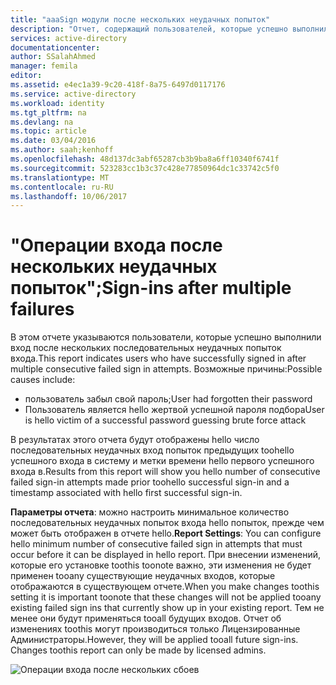 ```yaml
---
title: "aaaSign модули после нескольких неудачных попыток"
description: "Отчет, содержащий пользователей, которые успешно выполнили вход после нескольких последовательных неудачных попыток входа."
services: active-directory
documentationcenter: 
author: SSalahAhmed
manager: femila
editor: 
ms.assetid: e4ec1a39-9c20-418f-8a75-6497d0117176
ms.service: active-directory
ms.workload: identity
ms.tgt_pltfrm: na
ms.devlang: na
ms.topic: article
ms.date: 03/04/2016
ms.author: saah;kenhoff
ms.openlocfilehash: 48d137dc3abf65287cb3b9ba8a6ff10340f6741f
ms.sourcegitcommit: 523283cc1b3c37c428e77850964dc1c33742c5f0
ms.translationtype: MT
ms.contentlocale: ru-RU
ms.lasthandoff: 10/06/2017
---
```

# <a name="sign-ins-after-multiple-failures"></a><span data-ttu-id="aab30-103">"Операции входа после нескольких неудачных попыток";</span><span class="sxs-lookup"><span data-stu-id="aab30-103">Sign-ins after multiple failures</span></span>
<span data-ttu-id="aab30-104">В этом отчете указываются пользователи, которые успешно выполнили вход после нескольких последовательных неудачных попыток входа.</span><span class="sxs-lookup"><span data-stu-id="aab30-104">This report indicates users who have successfully signed in after multiple consecutive failed sign in attempts.</span></span> <span data-ttu-id="aab30-105">Возможные причины:</span><span class="sxs-lookup"><span data-stu-id="aab30-105">Possible causes include:</span></span>

* <span data-ttu-id="aab30-106">пользователь забыл свой пароль;</span><span class="sxs-lookup"><span data-stu-id="aab30-106">User had forgotten their password</span></span></li><li><span data-ttu-id="aab30-107">Пользователь является hello жертвой успешной пароля подбора</span><span class="sxs-lookup"><span data-stu-id="aab30-107">User is hello victim of a successful password guessing brute force attack</span></span>

<span data-ttu-id="aab30-108">В результатах этого отчета будут отображены hello число последовательных неудачных вход попыток предыдущих toohello успешного входа в систему и метки времени hello первого успешного входа в.</span><span class="sxs-lookup"><span data-stu-id="aab30-108">Results from this report will show you hello number of consecutive failed sign-in attempts made prior toohello successful sign-in and a timestamp associated with hello first successful sign-in.</span></span>

<span data-ttu-id="aab30-109">**Параметры отчета**: можно настроить минимальное количество последовательных неудачных попыток входа hello попыток, прежде чем может быть отображен в отчете hello.</span><span class="sxs-lookup"><span data-stu-id="aab30-109">**Report Settings**: You can configure hello minimum number of consecutive failed sign in attempts that must occur before it can be displayed in hello report.</span></span> <span data-ttu-id="aab30-110">При внесении изменений, которые его установке toothis toonote важно, эти изменения не будет применен tooany существующие неудачных входов, которые отображаются в существующем отчете.</span><span class="sxs-lookup"><span data-stu-id="aab30-110">When you make changes toothis setting it is important toonote that these changes will not be applied tooany existing failed sign ins that currently show up in your existing report.</span></span> <span data-ttu-id="aab30-111">Тем не менее они будут применяться tooall будущих входов. Отчет об изменениях toothis могут производиться только Лицензированные Администраторы.</span><span class="sxs-lookup"><span data-stu-id="aab30-111">However, they will be applied tooall future sign-ins. Changes toothis report can only be made by licensed admins.</span></span>

![Операции входа после нескольких сбоев](./media/active-directory-reporting-sign-ins-after-multiple-failures/signInsAfterMultipleFailures.PNG)

